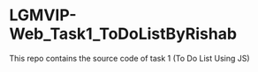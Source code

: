 # LGMVIP-Web_Task1_ToDoListByRishab
This repo contains the source code of task 1 (To Do List Using JS)
